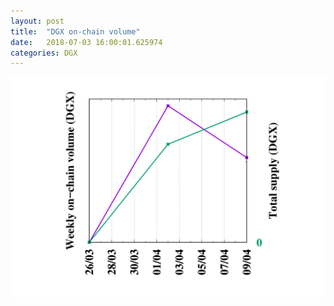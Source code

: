 ```yaml
---
layout: post
title:  "DGX on-chain volume"
date:   2018-07-03 16:00:01.625974
categories: DGX
---
```


![DGX volume graph](dgxvolume_scripts/out.png)



